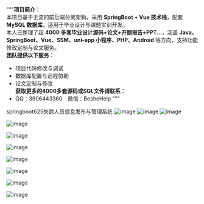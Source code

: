 """**项目简介：**  
本项目基于主流的前后端分离架构，采用 **SpringBoot + Vue 技术栈**，配套 **MySQL 数据库**，适用于毕业设计与课题实训开发。  
本人已整理了超 **4000 多套毕业设计源码+论文+开题报告+PPT...**，涵盖 **Java、SpringBoot、Vue、SSM、uni-app 小程序、PHP、Android** 等方向，支持功能修改定制与论文服务。  
**团队提供以下服务：**  
- 项目代码修改与调试  
- 数据库配置与远程协助  
- 论文定制与修改  
**获取更多的4000多套源码或SQL文件请联系：**  
- QQ：3906443360 微信：BesheHelp
"""

springboot625失踪人员信息发布与管理系统
![image](https://github.com/user-attachments/assets/afbf665b-c3b8-420c-ab25-f2abe6f7c893)
![image](https://github.com/user-attachments/assets/2c2f714b-f7e3-4dcd-87c7-b8d53d4b26e9)
![image](https://github.com/user-attachments/assets/626cfac9-8607-41e5-93c4-2450e7c3f650)

![image](https://github.com/user-attachments/assets/23ee8ce7-7bca-4b3f-ad29-16e26ad96f04)

![image](https://github.com/user-attachments/assets/1201fcb8-ba3a-47ef-8cff-95d32580c9f2)


![image](https://github.com/user-attachments/assets/d984d155-5771-4e4d-a1bd-446fa3ca5795)

![image](https://github.com/user-attachments/assets/49b6de3a-b4aa-4a72-9970-8001bdb92797)

![image](https://github.com/user-attachments/assets/068d12b1-6ea5-4fb4-b47d-6407ab6539b1)

![image](https://github.com/user-attachments/assets/22aa0727-deb8-4341-9a75-7bc629ecaf77)

![image](https://github.com/user-attachments/assets/3a56801b-8706-4a9e-97e8-b230ffa83935)
